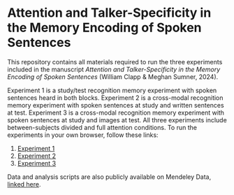 # Attention and Talker-Specificity in the Memory Encoding of Spoken Sentences

This repository contains all materials required to run the three experiments included in the manuscript *Attention and Talker-Specificity in the Memory Encoding of Spoken Sentences* (William Clapp \& Meghan Sumner, 2024).

Experiment 1 is a study/test recognition memory experiment with spoken sentences heard in both blocks. Experiment 2 is a cross-modal recognition memory experiment with spoken sentences at study and written sentences at test. Experiment 3 is a cross-modal recognition memory experiment with spoken sentences at study and images at test. All three experiments include between-subjects divided and full attention conditions. To run the experiments in your own browser, follow these links:

1. [Experiment 1](https://willclapp.github.io/attention_talker_specificity/E1/e1.html)
2. [Experiment 2](https://willclapp.github.io/attention_talker_specificity/E2/e2.html)
3. [Experiment 3](https://willclapp.github.io/attention_talker_specificity/E3/e3.html)

Data and analysis scripts are also publicly available on Mendeley Data, [linked here](https://data.mendeley.com/dahttps://data.mendeley.com/datasets/788t4psbhy/1tasets/788t4psbhy/1).